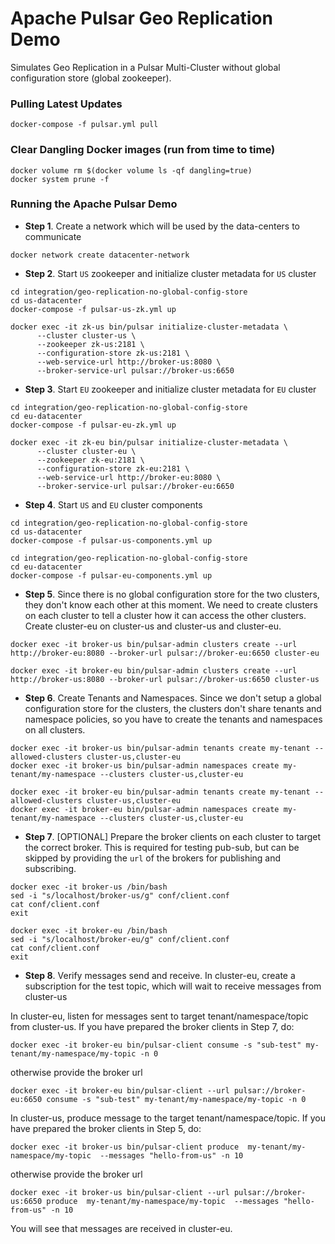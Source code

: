 # Apache Pulsar Geo Replication Demo
Simulates Geo Replication in a Pulsar Multi-Cluster without global configuration store (global zookeeper).

### Pulling Latest Updates
```
docker-compose -f pulsar.yml pull
```

### Clear Dangling Docker images (run from time to time)
```
docker volume rm $(docker volume ls -qf dangling=true)
docker system prune -f
```

### Running the Apache Pulsar Demo

- **Step 1**. Create a network which will be used by the data-centers to communicate

```
docker network create datacenter-network
```

- **Step 2**. Start `US` zookeeper and initialize cluster metadata for `US` cluster

```
cd integration/geo-replication-no-global-config-store
cd us-datacenter
docker-compose -f pulsar-us-zk.yml up
```

```
docker exec -it zk-us bin/pulsar initialize-cluster-metadata \
      --cluster cluster-us \
      --zookeeper zk-us:2181 \
      --configuration-store zk-us:2181 \
      --web-service-url http://broker-us:8080 \
      --broker-service-url pulsar://broker-us:6650
```

- **Step 3**. Start `EU` zookeeper and initialize cluster metadata for `EU` cluster

```
cd integration/geo-replication-no-global-config-store
cd eu-datacenter
docker-compose -f pulsar-eu-zk.yml up
```

```
docker exec -it zk-eu bin/pulsar initialize-cluster-metadata \
      --cluster cluster-eu \
      --zookeeper zk-eu:2181 \
      --configuration-store zk-eu:2181 \
      --web-service-url http://broker-eu:8080 \
      --broker-service-url pulsar://broker-eu:6650
```

- **Step 4**. Start `US` and `EU` cluster components

```
cd integration/geo-replication-no-global-config-store
cd us-datacenter
docker-compose -f pulsar-us-components.yml up
```

```
cd integration/geo-replication-no-global-config-store
cd eu-datacenter
docker-compose -f pulsar-eu-components.yml up
```

- **Step 5**. Since there is no global configuration store for the two clusters, they don't know each other at this moment. 
We need to create clusters on each cluster to tell a cluster how it can access the other clusters. 
Create cluster-eu on cluster-us and cluster-us and cluster-eu.

```
docker exec -it broker-us bin/pulsar-admin clusters create --url http://broker-eu:8080 --broker-url pulsar://broker-eu:6650 cluster-eu

docker exec -it broker-eu bin/pulsar-admin clusters create --url http://broker-us:8080 --broker-url pulsar://broker-us:6650 cluster-us
```

- **Step 6**. Create Tenants and Namespaces. Since we don't setup a global configuration store for the clusters, 
the clusters don't share tenants and namespace policies, so you have to create the tenants and namespaces on all 
clusters.

```
docker exec -it broker-us bin/pulsar-admin tenants create my-tenant --allowed-clusters cluster-us,cluster-eu
docker exec -it broker-us bin/pulsar-admin namespaces create my-tenant/my-namespace --clusters cluster-us,cluster-eu

docker exec -it broker-eu bin/pulsar-admin tenants create my-tenant --allowed-clusters cluster-us,cluster-eu
docker exec -it broker-eu bin/pulsar-admin namespaces create my-tenant/my-namespace --clusters cluster-us,cluster-eu
```

- **Step 7**. [OPTIONAL] Prepare the broker clients on each cluster to target the correct broker. This is required for testing pub-sub,
but can be skipped by providing the `url` of the brokers for publishing and subscribing.

```
docker exec -it broker-us /bin/bash
sed -i "s/localhost/broker-us/g" conf/client.conf
cat conf/client.conf
exit
```

```
docker exec -it broker-eu /bin/bash
sed -i "s/localhost/broker-eu/g" conf/client.conf
cat conf/client.conf
exit
```

- **Step 8**. Verify messages send and receive. In cluster-eu, create a subscription for the test topic, which will wait to receive messages from cluster-us

In cluster-eu, listen for messages sent to target tenant/namespace/topic from cluster-us. If you have prepared the broker clients in Step 7, do:
```
docker exec -it broker-eu bin/pulsar-client consume -s "sub-test" my-tenant/my-namespace/my-topic -n 0
```

otherwise provide the broker url

```
docker exec -it broker-eu bin/pulsar-client --url pulsar://broker-eu:6650 consume -s "sub-test" my-tenant/my-namespace/my-topic -n 0
```


In cluster-us, produce message to the target tenant/namespace/topic. If you have prepared the broker clients in Step 5, do:
```
docker exec -it broker-us bin/pulsar-client produce  my-tenant/my-namespace/my-topic  --messages "hello-from-us" -n 10
```

otherwise provide the broker url

```
docker exec -it broker-us bin/pulsar-client --url pulsar://broker-us:6650 produce  my-tenant/my-namespace/my-topic  --messages "hello-from-us" -n 10
```

You will see that messages are received in cluster-eu.

